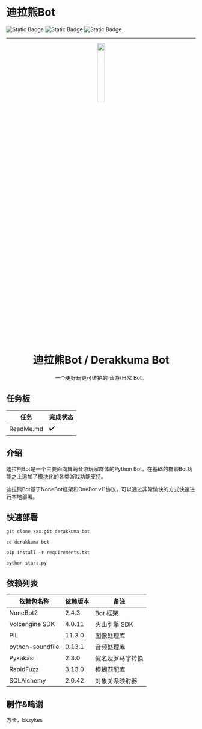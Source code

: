 # 迪拉熊Bot

![Static Badge](https://img.shields.io/badge/Ver-KM25.35--A-blue)
![Static Badge](https://img.shields.io/badge/license-AGPLv3-orange)
![Static Badge](https://img.shields.io/badge/python-3.13%2B-green)

---

<div align="center">

<img src="docs/dxkuma.png" width="20%">

# 迪拉熊Bot / Derakkuma Bot

一个更好玩更可维护的 音游/日常 Bot。

</div>

## 任务板

| 任务        | 完成状态 |
|-----------|------|
| ReadMe.md | ✔️   |

## 介绍

迪拉熊Bot是一个主要面向舞萌音游玩家群体的Python Bot，在基础的群聊Bot功能之上追加了模块化的各类游戏功能支持。

迪拉熊Bot基于NoneBot框架和OneBot v11协议，可以通过非常愉快的方式快速进行本地部署。

## 快速部署

```shell
git clone xxx.git derakkuma-bot

cd derakkuma-bot

pip install -r requirements.txt

python start.py
```

## 依赖列表

| 依赖包名称            | 依赖版本   | 备注       |
|------------------|--------|----------|
| NoneBot2         | 2.4.3 | Bot 框架    |
| Volcengine SDK   | 4.0.11 | 火山引擎 SDK |
| PIL              | 11.3.0 | 图像处理库    |
| python-soundfile | 0.13.1 | 音频处理库    |
| Pykakasi         | 2.3.0 | 假名及罗马字转换  |
| RapidFuzz        | 3.13.0 | 模糊匹配库    |
| SQLAlchemy       | 2.0.42 | 对象关系映射器  |

## 制作&鸣谢

方长，Ekzykes